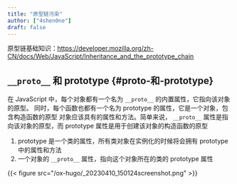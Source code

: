 ```yaml
---
title: "原型链污染"
author: ["4shen0ne"]
draft: false
---
```


原型链基础知识：<https://developer.mozilla.org/zh-CN/docs/Web/JavaScript/Inheritance_and_the_prototype_chain>


## `__proto__` 和 prototype {#proto-和-prototype}

在 JavaScript 中，每个对象都有一个名为 `__proto__` 的内置属性，它指向该对象的原型。
同时，每个函数也都有一个名为 prototype 的属性，它是一个对象，包含构造函数的原型
对象应该具有的属性和方法。简单来说， `__proto__` 属性是指向该对象的原型，而
prototype 属性是用于创建该对象的构造函数的原型

1.  prototype 是一个类的属性，所有类对象在实例化的时候将会拥有 prototype 中的属性和方法
2.  一个对象的 `__proto__` 属性，指向这个对象所在的类的 prototype 属性

{{< figure src="/ox-hugo/_20230410_150124screenshot.png" >}}
